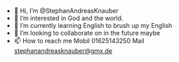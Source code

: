 - 👋 Hi, I’m @StephanAndreasKnauber
- 👀 I’m interested in God and the world.
- 🌱 I’m currently learning English to brush up my English
- 💞️ I’m looking to collaborate on in the future maybe
- 📫 How to reach me Mobil 01625143250
                     Mail  stephanandreasknauber@gmx.de
<!---
StephanAndreasKnauber/StephanAndreasKnauber is a ✨ special ✨ repository because its `README.md` (this file) appears on your GitHub profile.
You can click the Preview link to take a look at your changes.
--->
